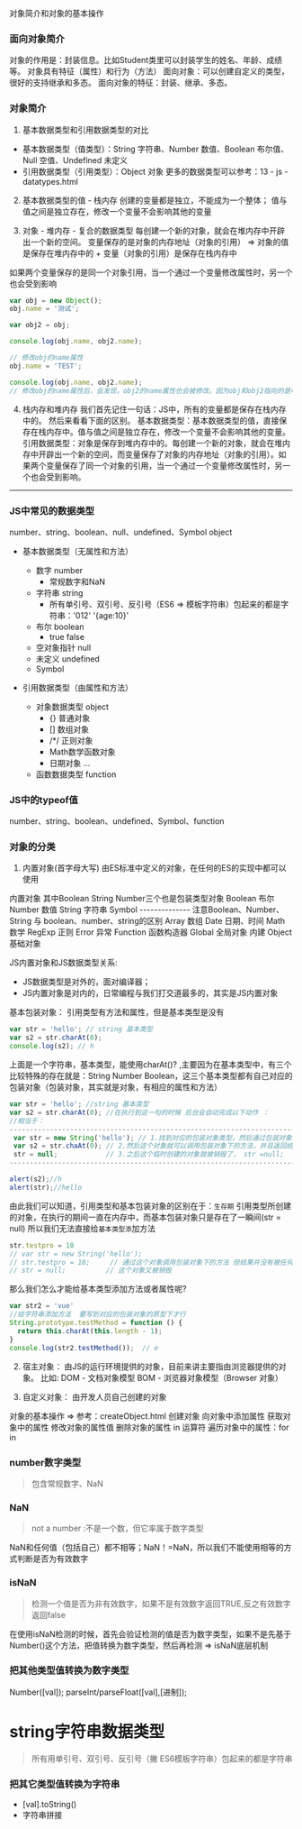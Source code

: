 对象简介和对象的基本操作

### 面向对象简介
对象的作用是：封装信息。比如Student类里可以封装学生的姓名、年龄、成绩等。
对象具有特征（属性）和行为（方法）
面向对象：可以创建自定义的类型，很好的支持继承和多态。
面向对象的特征：封装、继承、多态。

### 对象简介
1. 基本数据类型和引用数据类型的对比
- 基本数据类型（值类型）：String 字符串、Number 数值、Boolean 布尔值、Null 空值、Undefined 未定义
- 引用数据类型（引用类型）：Object 对象
更多的数据类型可以参考：13 - js - datatypes.html

2. 基本数据类型的值 - 栈内存
创建的变量都是独立，不能成为一个整体；
值与值之间是独立存在，修改一个变量不会影响其他的变量

3. 对象 - 堆内存 - 复合的数据类型
每创建一个新的对象，就会在堆内存中开辟出一个新的空间。
变量保存的是对象的内存地址（对象的引用）
=> 对象的值是保存在堆内存中的 + 变量（对象的引用）是保存在栈内存中

如果两个变量保存的是同一个对象引用，当一个通过一个变量修改属性时，另一个也会受到影响 
```js
var obj = new Object();
obj.name = '测试';

var obj2 = obj;

console.log(obj.name, obj2.name);

// 修改obj的name属性
obj.name = 'TEST';

console.log(obj.name, obj2.name);
// 修改obj的name属性后，会发现，obj2的name属性也会被修改。因为obj和obj2指向的是堆内存中的同一个地址
```

4. 栈内存和堆内存
我们首先记住一句话：JS中，所有的变量都是保存在栈内存中的。
然后来看看下面的区别。
基本数据类型：基本数据类型的值，直接保存在栈内存中。值与值之间是独立存在，修改一个变量不会影响其他的变量。
引用数据类型：对象是保存到堆内存中的。每创建一个新的对象，就会在堆内存中开辟出一个新的空间，而变量保存了对象的内存地址（对象的引用）。如果两个变量保存了同一个对象的引用，当一个通过一个变量修改属性时，另一个也会受到影响。

-------------------------------------------------------------------------

### JS中常见的数据类型
number、string、boolean、null、undefined、Symbol object
- 基本数据类型（无属性和方法）
  + 数字 number
    + 常规数字和NaN
  + 字符串 string
    + 所有单引号、双引号、反引号（ES6 => 模板字符串）包起来的都是字符串：'012' '{age:10}'
  + 布尔 boolean
    + true false
  + 空对象指针 null
  + 未定义 undefined
  + Symbol

- 引用数据类型（由属性和方法）
  + 对象数据类型 object
    + {} 普通对象
    + [] 数组对象
    + /*/ 正则对象
    + Math数学函数对象
    + 日期对象
    ... 
  + 函数数据类型 function

### JS中的typeof值
number、string、boolean、undefined、Symbol、function

### 对象的分类
1. 内置对象(首字母大写)
由ES标准中定义的对象，在任何的ES的实现中都可以使用

内置对象
其中Boolean String Number三个也是包装类型对象
Boolean  布尔
Number   数值
String   字符串
Symbol
--------------  注意Boolean、Number、String 与 boolean、number、string的区别
Array    数组
Date     日期、时间
Math     数学
RegExp   正则
Error    异常
Function 函数构造器
Global   全局对象 内建
Object   基础对象

JS内置对象和JS数据类型关系:
- JS数据类型是对外的，面对编译器；
- JS内置对象是对内的，日常编程与我们打交道最多的，其实是JS内置对象

基本包装对象：
引用类型有方法和属性，但是基本类型是没有
```js
var str = 'hello'; // string 基本类型
var s2 = str.charAt(0);
console.log(s2); // h
```
上面是一个字符串，基本类型，能使用charAt()? ,主要因为在基本类型中，有三个比较特殊的存在就是：String Number Boolean，这三个基本类型都有自己对应的包装对象（包装对象，其实就是对象，有相应的属性和方法）
```js
var str = 'hello'; //string 基本类型
var s2 = str.charAt(0); //在执行到这一句的时候 后台会自动完成以下动作 ：
//相当于：
----------------------------------------------------------------------------
 var str = new String('hello'); // 1.找到对应的包装对象类型，然后通过包装对象创建出一个和基本类型值相同的对象
 var s2 = str.chaAt(0); // 2.然后这个对象就可以调用包装对象下的方法，并且返回结给s2.
 str = null;            // 3.之后这个临时创建的对象就被销毁了， str =null; 
----------------------------------------------------------------------------

alert(s2);//h 
alert(str);//hello   
```
由此我们可以知道，引用类型和基本包装对象的区别在于：`生存期`
引用类型所创建的对象，在执行的期间一直在内存中，而基本包装对象只是存在了一瞬间(str = null)
所以我们无法直接给`基本类型添`加方法
```js
str.testpro = 10
// var str = new String('hello');
// str.testpro = 10;     // 通过这个对象调用包装对象下的方法 但结果并没有被任何东西保存
// str = null;          // 这个对象又被销毁
```

那么我们怎么才能给基本类型添加方法或者属性呢?
```js
var str2 = 'vue'
//给字符串添加方法  要写到对应的包装对象的原型下才行
String.prototype.testMethod = function () {
  return this.charAt(this.length - 1);
}
console.log(str2.testMethod());  // e
```



2. 宿主对象：
由JS的运行环境提供的对象，目前来讲主要指由浏览器提供的对象。
比如:
DOM - 文档对象模型
BOM - 浏览器对象模型（Browser 对象）

3. 自定义对象：
由开发人员自己创建的对象


对象的基本操作 => 参考：createObject.html
创建对象
向对象中添加属性
获取对象中的属性
修改对象的属性值
删除对象的属性
in 运算符
遍历对象中的属性：for in




### number数字类型
> 包含常规数字、NaN

### NaN
> not a number :不是一个数，但它率属于数字类型

NaN和任何值（包括自己）都不相等；NaN！=NaN，所以我们不能使用相等的方式判断是否为有效数字

### isNaN
> 检测一个值是否为非有效数字，如果不是有效数字返回TRUE,反之有效数字返回false

在使用isNaN检测的时候，首先会验证检测的值是否为数字类型，如果不是先基于Number()这个方法，把值转换为数字类型，然后再检测 => isNaN底层机制

### 把其他类型值转换为数字类型
Number([val]);
parseInt/parseFloat([val],[进制]);


# string字符串数据类型
> 所有用单引号、双引号、反引号（撇 ES6模板字符串）包起来的都是字符串

### 把其它类型值转换为字符串
- [val].toString()
- 字符串拼接

